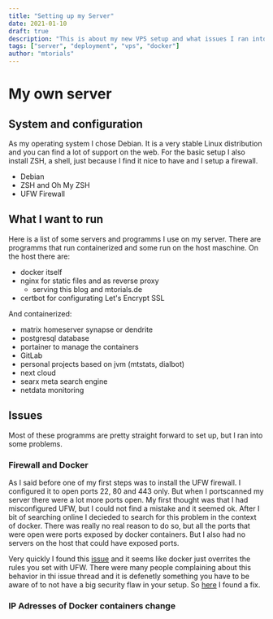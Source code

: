 ```yaml
---
title: "Setting up my Server"
date: 2021-01-10
draft: true
description: "This is about my new VPS setup and what issues I ran into."
tags: ["server", "deployment", "vps", "docker"]
author: "mtorials"
---
```


# My own server

## System and configuration

As my operating system I chose Debian. It is a very stable Linux distribution and you can find a lot of support on the web.
For the basic setup I also install ZSH, a shell, just because I find it nice to have and I setup a firewall.

* Debian
* ZSH and Oh My ZSH
* UFW Firewall

## What I want to run

Here is a list of some servers and programms I use on my server. There are programms that run containerized and some run on the host maschine.
On the host there are:

* docker itself
* nginx for static files and as reverse proxy
    * serving this blog and mtorials.de
* certbot for configurating Let's Encrypt SSL

And containerized:

* matrix homeserver synapse or dendrite
* postgresql database
* portainer to manage the containers
* GitLab
* personal projects based on jvm (mtstats, dialbot)
* next cloud
* searx meta search engine
* netdata monitoring

## Issues

Most of these programms are pretty straight forward to set up, but I ran into some problems.

### Firewall and Docker

As I said before one of my first steps was to install the UFW firewall. I configured it to open ports 22, 80 and 443 only. But when I portscanned my server there were a lot more ports open. My first thought was that I had misconfigured UFW, but I could not find a mistake and it seemed ok. After I bit of searching online I decieded to search for this problem in the context of docker. There was really no real reason to do so, but all the ports that were open were ports exposed by docker containers. But I also had no servers on the host that could have exposed ports.

Very quickly I found this [issue](https://github.com/docker/for-linux/issues/690) and it seems like docker just overrites the rules you set with UFW. There were many people complaining about this behavior in thi issue thread and it is defenetly something you have to be aware of to not have a big security flaw in your setup. So [here](https://github.com/chaifeng/ufw-docker) I found a fix.

### IP Adresses of Docker containers change